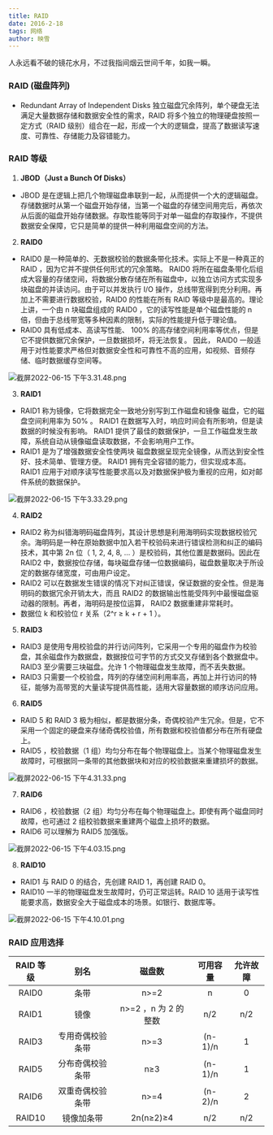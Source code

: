 ```yaml
---
title: RAID
date: 2016-2-18
tags: 网络
author: 映雪
---
```


人永远看不破的镜花水月，不过我指间烟云世间千年，如我一瞬。

<!--more-->

### RAID (磁盘阵列)

- Redundant Array of Independent Disks 独立磁盘冗余阵列，单个硬盘无法满足大量数据存储和数据安全性的需求，RAID 将多个独立的物理硬盘按照一定方式（RAID 级别）组合在一起，形成一个大的逻辑盘，提高了数据读写速度、可靠性、存储能力及容错能力。

### RAID 等级

1. **JBOD（Just a Bunch Of Disks）**

- JBOD 是在逻辑上把几个物理磁盘串联到一起，从而提供一个大的逻辑磁盘。存储数据时从第一个磁盘开始存储，当第一个磁盘的存储空间用完后，再依次从后面的磁盘开始存储数据。存取性能等同于对单一磁盘的存取操作，不提供数据安全保障，它只是简单的提供一种利用磁盘空间的方法。

2. **RAID0**

- RAID0 是一种简单的、无数据校验的数据条带化技术。实际上不是一种真正的 RAID ，因为它并不提供任何形式的冗余策略。 RAID0 将所在磁盘条带化后组成大容量的存储空间，将数据分散存储在所有磁盘中，以独立访问方式实现多块磁盘的并读访问。由于可以并发执行 I/O 操作，总线带宽得到充分利用。再加上不需要进行数据校验，RAID0 的性能在所有 RAID 等级中是最高的。理论上讲，一个由 n 块磁盘组成的 RAID0 ，它的读写性能是单个磁盘性能的 n 倍，但由于总线带宽等多种因素的限制，实际的性能提升低于理论值。
- RAID0 具有低成本、高读写性能、 100% 的高存储空间利用率等优点，但是它不提供数据冗余保护，一旦数据损坏，将无法恢复。 因此， RAID0 一般适用于对性能要求严格但对数据安全性和可靠性不高的应用，如视频、音频存储、临时数据缓存空间等。

![截屏2022-06-15 下午3.31.48.png](/images/2022/06/15/1WLoAFBX23Zfcts.png)

3. **RAID1**

- RAID1 称为镜像，它将数据完全一致地分别写到工作磁盘和镜像 磁盘，它的磁盘空间利用率为 50% 。 RAID1 在数据写入时，响应时间会有所影响，但是读数据的时候没有影响。 RAID1 提供了最佳的数据保护，一旦工作磁盘发生故障，系统自动从镜像磁盘读取数据，不会影响用户工作。
- RAID1 是为了增强数据安全性使两块 磁盘数据呈现完全镜像，从而达到安全性好、技术简单、管理方便。 RAID1 拥有完全容错的能力，但实现成本高。 RAID1 应用于对顺序读写性能要求高以及对数据保护极为重视的应用，如对邮件系统的数据保护。

![截屏2022-06-15 下午3.33.29.png](/images/2022/06/15/SJTXzCG4QW9m5q8.png)

4. **RAID2**

- RAID2 称为纠错海明码磁盘阵列，其设计思想是利用海明码实现数据校验冗余。海明码是一种在原始数据中加入若干校验码来进行错误检测和纠正的编码技术，其中第 2n 位（ 1, 2, 4, 8, … ）是校验码，其他位置是数据码。因此在 RAID2 中，数据按位存储，每块磁盘存储一位数据编码，磁盘数量取决于所设定的数据存储宽度，可由用户设定。
- RAID2 可以在数据发生错误的情况下对纠正错误，保证数据的安全性。但是海明码的数据冗余开销太大，而且 RAID2 的数据输出性能受阵列中最慢磁盘驱动器的限制。再者，海明码是按位运算， RAID2 数据重建非常耗时。
- 数据位 k 和校验位 r 关系（2^r ≥ k + r + 1 ）。

5. **RAID3**

- RAID3 是使用专用校验盘的并行访问阵列，它采用一个专用的磁盘作为校验盘，其余磁盘作为数据盘，数据按位可字节的方式交叉存储到各个数据盘中。RAID3 至少需要三块磁盘。允许 1 个物理磁盘发生故障，而不丢失数据。
- RAID3 只需要一个校验盘，阵列的存储空间利用率高，再加上并行访问的特征，能够为高带宽的大量读写提供高性能，适用大容量数据的顺序访问应用。

6. **RAID5**

- RAID 5 和 RAID 3 极为相似，都是数据分条，奇偶校验产生冗余。但是，它不采用一个固定的硬盘来存储奇偶校验值，所有数据和校验值都分布在所有硬盘上。
- RAID5 ，校验数据（1 组）均匀分布在每个物理磁盘上。当某个物理磁盘发生故障时，可根据同一条带的其他数据块和对应的校验数据来重建损坏的数据。

![截屏2022-06-15 下午4.31.33.png](/images/2022/06/15/W2xSiYJsqMu1F9X.png)

7. **RAID6**

- RAID6 ，校验数据（2 组）均匀分布在每个物理磁盘上。即使有两个磁盘同时故障，也可通过 2 组校验数据来重建两个磁盘上损坏的数据。
- RAID6 可以理解为 RAID5 加强版。

![截屏2022-06-15 下午4.03.15.png](/images/2022/06/15/Scn9DyVBsoTAhOr.png)

8. **RAID10**

- RAID1 与 RAID 0 的结合，先创建 RAID 1，再创建 RAID 0。
- RAID10 一半的物理磁盘发生故障时，仍可正常运转。RAID 10 适用于读写性能要求高，数据安全大于磁盘成本的场景。如银行、数据库等。

![截屏2022-06-15 下午4.10.01.png](/images/2022/06/15/ugaPb3EX9FCn2xl.png)

### RAID 应用选择

| RAID 等级 |       别名       |        磁盘数        | 可用容量 | 允许故障 |
| :-------: | :--------------: | :------------------: | :------: | :------: |
|   RAID0   |       条带       |         n>=2         |    n     |    0     |
|   RAID1   |       镜像       | n>=2 ，n 为 2 的整数 |   n/2    |   n/2    |
|   RAID3   | 专用奇偶校验条带 |         n>=3         | (n-1)/n  |    1     |
|   RAID5   | 分布奇偶校验条带 |         n≥3          | (n-1)/n  |    1     |
|   RAID6   | 双重奇偶校验条带 |         n>=4         | (n-2)/n  |    2     |
|  RAID10   |    镜像加条带    |      2n(n≥2)≥4       |   n/2    |   n/2    |
